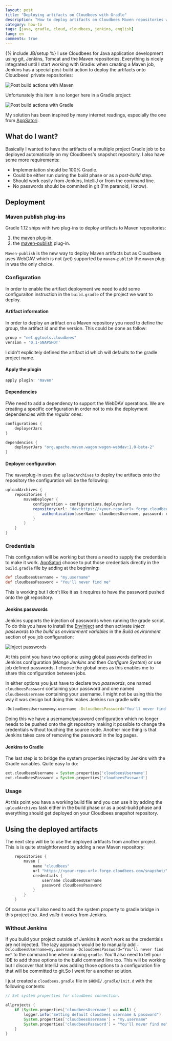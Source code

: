 ```yaml
---
layout: post
title: "Deploying artifacts on Cloudbees with Gradle"
description: "How to deploy artifacts on Cloudbees Maven repositories when you are using Gradle"
category: how-to
tags: [java, gradle, cloud, cloudbees, jenkins, english]
lang: en
comments: true
---
```

{% include JB/setup %}
I use Cloudbees for Java application development using git, Jenkins, Tomcat and
the Maven repositories. Everything is nicely integrated until I start working
with Gradle: when creating a Maven job, Jenkins has a special post-build action
to deploy the artifacts onto Cloudbees' private repositories:

![Post build actions with Maven](/images/2014-05-23-001_Deploy-to-private-repository.png)

Unfortunately this item is no longer here in a Gradle project:

![Post build actions with Gradle](/images/2014-05-23-002_No-deploy-to-private-repository.png)

<!--more-->

My solution has been inspired by many internet readings, especially the one from
[AppSatori].

## What do I want?

Basically I wanted to have the artifacts of a multiple project Gradle job to be
deployed automatically on my Cloudbees's snapshot repository. I also have some
more requirements:

- Implementation should be 100% Gradle.
- Could be either run during the *build* phase or as a *post-build* step.
- Should work easily from Jenkins, IntelliJ or from the command line.
- No passwords should be commited in git (I'm paranoid, I know).

## Deployment

### Maven publish plug-ins

Gradle 1.12 ships with two plug-ins to deploy artifacts to Maven repositories:

1. the [maven](http://www.gradle.org/docs/current/userguide/maven_plugin.html) plug-in.
2. the [maven-publish](http://www.gradle.org/docs/current/userguide/publishing_maven.html) plug-in.

`Maven-publish` is the new way to deploy Maven artifacts but as Cloudbees uses
WebDAV which is not (yet) supported by `maven-publish` the `maven` plug-in was
the only choice.

### Configuration

In order to enable the artifact deployment we need to add some configuraiton
instruction in the `build.gradle` of the project we want to deploy.

#### Artifact information

In order to deploy an artifact on a Maven repository you need to define the group,
the artifact id and the version. This could be done as follow:

```groovy
group = "net.ggtools.cloudbees"
version = '0.1-SNAPSHOT'
```

I didn't explicitely defined the artifact id which will defaults to the gradle
project name.

#### Apply the plugin

```groovy
apply plugin: 'maven'
```

#### Dependencies

FWe need to add a dependency to support the WebDAV operations. We are creating
a specific configuration in order not to mix the deployment dependencies with
the  *regular* ones:

```groovy
configurations {
    deployerJars
}

dependencies {
    deployerJars "org.apache.maven.wagon:wagon-webdav:1.0-beta-2"
}
```

#### Deployer configuration

The `maven`plug-in uses the `uploadArchives` to deploy the artifacts onto the
repository the configuration will be the following:

```groovy
uploadArchives {
    repositories {
        mavenDeployer {
            configuration = configurations.deployerJars
            repository(url: "dav:https://<your-repo-url>.forge.cloudbees.com/snapshot/") {
                authentication(userName: cloudbeesUsername, password: cloudbeesPassword)
            }
        }
    }
}
```

### Credentials

This configuration will be working but there a need to supply the credentials
to make it work. [AppSatori] choose to put those credentials directly in the
`build.gradle` file by adding at the beginning:

```groovy
def cloudbeesUsername = "my.username"
def cloudbeesPassword = "You'll never find me"
```

This is working but I don't like it as it requires to have the password pushed
onto the git repository.

#### Jenkins passwords

Jenkins supports the injection of passwords when running the grade script. To
do this you have to install the [EnvInject](https://wiki.jenkins-ci.org/display/JENKINS/EnvInject+Plugin)
and then activate *Inject passwords to the build as environment variables*
in the *Build environment* section of you job configuration:

![Inject passwords](/images/2014-05-23-003_Inject-passwords.png)

At this point you have two options: using global passwords defined in Jenkins
configuration (*Mange Jenkins* and then *Configure System*) or use job defined
passwords. I choose the global ones as this enables me to share this configuration
between jobs.

In either options you just have to declare two *passwords*, one named
`cloudbeesPassword` containing your password and one named `cloudbeesUsername`
containing your username. I might not be using this the way it was design but
doing this makes Jenkins run gradle with:

```bash
-DcloudbeesUsername=my.username -DcloudbeesPassword="You'll never find me"
```

Doing this we have a username/password configuration which no longer needs to
be pushed onto the git repository making it possible to change the credentials
without touching the source code. Another nice thing is that Jenkins takes care
of removing the password in the log pages.

#### Jenkins to Gradle

The last step is to bridge the system properties injected by Jenkins with the
Gradle variables. Quite easy to do:

```groovy
ext.cloudbeesUsername = System.properties['cloudbeesUsername']
ext.cloudbeesPassword = System.properties['cloudbeesPassword']
```

### Usage

At this point you have a working build file and you can use it by adding the
`uploadArchives` task either in the build phase or as a post-build phase and
everything should get deployed on your Cloudbees snapshot repository.

## Using the deployed artifacts

The next step will be to use the deployed artifacts from another project. This
is is quite straightforward by adding a new Maven repository:

```groovy
    repositories {
        maven {
            name "cloudbees"
            url "https://<your-repo-url>.forge.cloudbees.com/snapshot/"
            credentials {
                username cloudbeesUsername
                password cloudbeesPassword
            }
        }
    }
```

Of course you'll also need to add the system property to gradle bridge in this
project too. And *voilà* it works from Jenkins.


### Without Jenkins

If you build your project outside of Jenkins it won't work as the credentials are
not injected. The lazy approach would be to manually add `-DcloudbeesUsername=my.username
-DcloudbeesPassword="You'll never find me"` to the command line when running
`gradle`. You'll also need to tell your IDE to add those options to the build
command line too. This will be working but I discover that IntelliJ was adding
those options to a configuration file that will be committed to git.So I went
for a another solution.

I just created a `cloudbees.gradle` file in `$HOME/.gradle/init.d` with the
following contents:

```groovy
// Set system properties for cloudbees connection.

allprojects {
    if (System.properties['cloudbeesUsername'] == null) {
        logger.info("Setting default cloudbees username & password")
        System.properties['cloudbeesUsername'] = "my.username"
        System.properties['cloudbeesPassword'] = "You'll never find me"
    }
}
```

[AppSatori]: http://en.appsatori.eu/2011/08/using-gradle-with-cloudbees-maven.html
